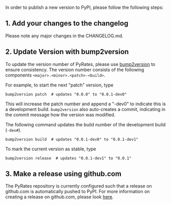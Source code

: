 In order to publish a new version to PyPI, please follow the following steps:

## 1. Add your changes to the changelog

Please note any major changes in the CHANGELOG.md.

## 2. Update Version with bump2version

To update the version number of PyRates, please use [bump2version](https://github.com/c4urself/bump2version) to ensure
consistency. 
The version number consists of the following components `<major>.<minor>.<patch>-<build>`. 

For example, to start the next "patch" version, type
```
bump2version patch  # updates "0.0.0" to "0.0.1-dev0"
```

This will increase the patch number and append a "-dev0" to indicate this is a development build. 
`bump2version` also auto-creates a commit, indicating in the commit message how the version was modified.  

The following command updates the build number of the development build (`-dev#`).
```
bump2version build  # updates "0.0.1-dev0" to "0.0.1-dev1"
```

To mark the current version as stable, type
```
bump2version release  # updates "0.0.1-dev1" to "0.0.1"
```

## 3. Make a release using github.com

The PyRates repository is currently configured such that a release on github.com is automatically pushed to PyPI. 
For more information on creating a release on github.com, please look 
[here](https://docs.github.com/en/github/administering-a-repository/managing-releases-in-a-repository).





